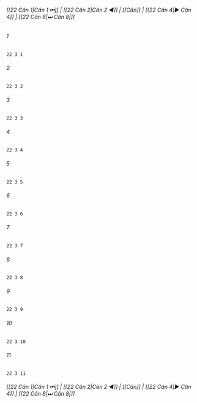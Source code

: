 
###### [[22 Cân 1|Cân 1 ⏮]] | [[22 Cân 2|Cân 2 ◀]] | [[Cân]] | [[22 Cân 4|▶ Cân 4]] | [[22 Cân 8|⏭ Cân 8|]]

###### 1
``` verse
22 3 1 
```
###### 2
``` verse
22 3 2 
```
###### 3
``` verse
22 3 3 
```
###### 4
``` verse
22 3 4 
```
###### 5
``` verse
22 3 5 
```
###### 6
``` verse
22 3 6 
```
###### 7
``` verse
22 3 7 
```
###### 8
``` verse
22 3 8 
```
###### 9
``` verse
22 3 9 
```
###### 10
``` verse
22 3 10 
```
###### 11
``` verse
22 3 11 
```

###### [[22 Cân 1|Cân 1 ⏮]] | [[22 Cân 2|Cân 2 ◀]] | [[Cân]] | [[22 Cân 4|▶ Cân 4]] | [[22 Cân 8|⏭ Cân 8|]]

